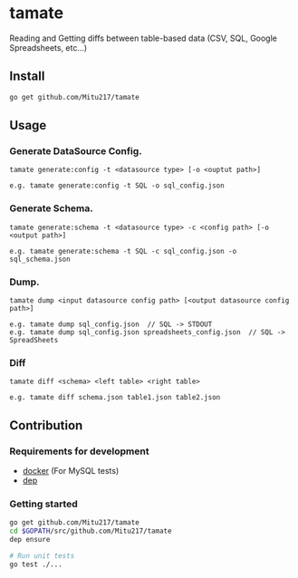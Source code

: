 tamate
============
Reading and Getting diffs between table-based data (CSV, SQL, Google Spreadsheets, etc...)

## Install

```sh
go get github.com/Mitu217/tamate
```

## Usage

### Generate DataSource Config.
```
tamate generate:config -t <datasource type> [-o <ouptut path>]

e.g. tamate generate:config -t SQL -o sql_config.json
```

### Generate Schema.
```
tamate generate:schema -t <datasource type> -c <config path> [-o <output path>]

e.g. tamate generate:schema -t SQL -c sql_config.json -o sql_schema.json
```

### Dump.
```
tamate dump <input datasource config path> [<output datasource config path>]

e.g. tamate dump sql_config.json  // SQL -> STDOUT
e.g. tamate dump sql_config.json spreadsheets_config.json  // SQL -> SpreadSheets
```

### Diff
```
tamate diff <schema> <left table> <right table>

e.g. tamate diff schema.json table1.json table2.json
```

## Contribution

### Requirements for development

- [docker](https://www.docker.com/) (For MySQL tests)
- [dep](https://github.com/golang/dep)

### Getting started

```sh
go get github.com/Mitu217/tamate
cd $GOPATH/src/github.com/Mitu217/tamate
dep ensure

# Run unit tests
go test ./...
```

